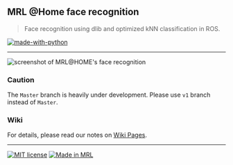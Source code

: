 ## MRL @Home face recognition
> Face recognition using dlib and optimized kNN classification in ROS.

[![made-with-python](https://img.shields.io/badge/Made%20with-Python-1f425f.svg)](https://www.python.org/)

---

![screenshot of MRL@HOME's face recognition](https://github.com/mrl-athomelab/ros-face-recognition/blob/master/resources/screenshot.png?raw=true)

### Caution

The `Master` branch is heavily under development. Please use `v1` branch instead of `Master`.

### Wiki

For details, please read our notes on [Wiki Pages](https://github.com/mrlathome/ros-face-recognition/wiki).

---

[![MIT license](https://img.shields.io/badge/License-MIT-blue.svg)](https://lbesson.mit-license.org/)
[![Made in MRL](https://img.shields.io/badge/Made%20in-Mechatronic%20Research%20Labratories-red.svg)](https://www.qiau.ac.ir/)
